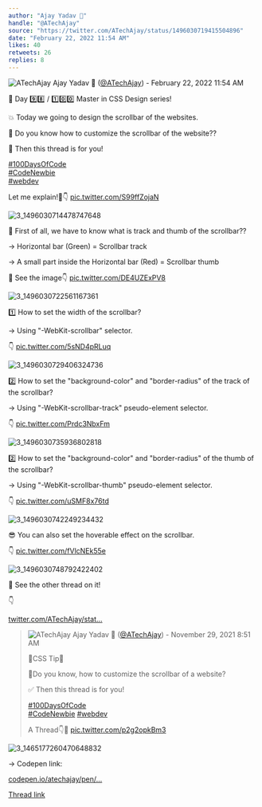 ```yaml
---
author: "Ajay Yadav 🎯"
handle: "@ATechAjay"
source: "https://twitter.com/ATechAjay/status/1496030719415504896"
date: "February 22, 2022 11:54 AM"
likes: 40
retweets: 26
replies: 8
---
```

![ATechAjay](https://pbs.twimg.com/profile_images/1485567675111981057/mLsrcZdB_normal.jpg)
Ajay Yadav 🎯 ([@ATechAjay](https://twitter.com/ATechAjay)) - February 22, 2022 11:54 AM

💚 Day 9️⃣8️⃣ / 1️⃣0️⃣0️⃣ Master in CSS Design series!

💥 Today we going to design the scrollbar of the websites.

🤔 Do you know how to customize the scrollbar of the website??

📌 Then this thread is for you!

[#100DaysOfCode](https://twitter.com/hashtag/100DaysOfCode)  
[#CodeNewbie](https://twitter.com/hashtag/CodeNewbie)  
[#webdev](https://twitter.com/hashtag/webdev) 

Let me explain!🧵👇 [pic.twitter.com/S99ffZojaN](https://twitter.com/ATechAjay/status/1496030719415504896/photo/1)

![3_1496030714478747648](https://pbs.twimg.com/media/FML4Ai2UYAAgQ2Q.jpg)

📌 First of all, we have to know what is track and thumb of the scrollbar??

→ Horizontal bar (Green) = Scrollbar track

→ A small part inside the Horizontal bar (Red) = Scrollbar thumb

👀 See the image👇 [pic.twitter.com/DE4UZExPV8](https://twitter.com/ATechAjay/status/1496030727514718211/photo/1)

![3_1496030722561167361](https://pbs.twimg.com/media/FML4BA9UUAEyRWr.jpg)

1️⃣ How to set the width of the scrollbar?

→ Using "-WebKit-scrollbar" selector.

👇 [pic.twitter.com/5sND4pRLuq](https://twitter.com/ATechAjay/status/1496030734124871680/photo/1)

![3_1496030729406324736](https://pbs.twimg.com/media/FML4BadVIAARpRr.png)

2️⃣ How to set the "background-color" and "border-radius" of the track of the scrollbar?

→ Using "-WebKit-scrollbar-track" pseudo-element selector.

👇 [pic.twitter.com/Prdc3NbxFm](https://twitter.com/ATechAjay/status/1496030740395425794/photo/1)

![3_1496030735936802818](https://pbs.twimg.com/media/FML4ByyUUAIo70u.png)

2️⃣ How to set the "background-color" and "border-radius" of the thumb of the scrollbar?

→ Using "-WebKit-scrollbar-thumb" pseudo-element selector.

👇 [pic.twitter.com/uSMF8x76td](https://twitter.com/ATechAjay/status/1496030746913361922/photo/1)

![3_1496030742249234432](https://pbs.twimg.com/media/FML4CKTUYAA4NXq.png)

😎 You can also set the hoverable effect on the scrollbar.

👇 [pic.twitter.com/fVlcNEk55e](https://twitter.com/ATechAjay/status/1496030753116721158/photo/1)

![3_1496030748792422402](https://pbs.twimg.com/media/FML4CirVgAIVomK.jpg)

👀 See the other thread on it!

👇

[twitter.com/ATechAjay/stat…](https://twitter.com/ATechAjay/status/1465181553550499847)

> ![ATechAjay](https://pbs.twimg.com/profile_images/1485567675111981057/mLsrcZdB_normal.jpg)
> Ajay Yadav 🎯 ([@ATechAjay](https://twitter.com/ATechAjay)) - November 29, 2021 8:51 AM
> 
> 
> 💚CSS Tip💚
> 
> 🤔Do you know, how to customize the scrollbar of a website?
> 
> ✅ Then this thread is for you!
> 
> [#100DaysOfCode](https://twitter.com/hashtag/100DaysOfCode)  
> [#CodeNewbie](https://twitter.com/hashtag/CodeNewbie)  [#webdev](https://twitter.com/hashtag/webdev)  
> 
> A Thread👇🧵 [pic.twitter.com/p2g2opkBm3](https://twitter.com/ATechAjay/status/1465181553550499847/photo/1)
> 
![3_1465177260470648832](https://pbs.twimg.com/media/FFVa9J9VQAAXays.jpg)

→ Codepen link:

[codepen.io/atechajay/pen/…](https://codepen.io/atechajay/pen/vYWjRbq)

[Thread link](https://twitter.com/ATechAjay/status/1496030719415504896)